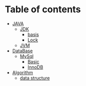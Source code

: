 # Table of contents

* [JAVA]()
  * [JDK]()
    * [basis](java/javaBasic/basis.md)
    * [Lock](java/javaBasic/lock.md)
  * [JVM](java/jvm/jvm.md)
* [DataBase]()
  * [MySql]()
    * [Basic](database/mysql/mysqlbs.md)
    * [InnoDB](database/mysql/innodb.md)
* [Algorithm]()
  * [data structure](algorithm/dataStructure/dataStructure.md)
